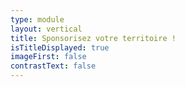 ```yaml
---
type: module
layout: vertical
title: Sponsorisez votre territoire !
isTitleDisplayed: true
imageFirst: false
contrastText: false
---
```


